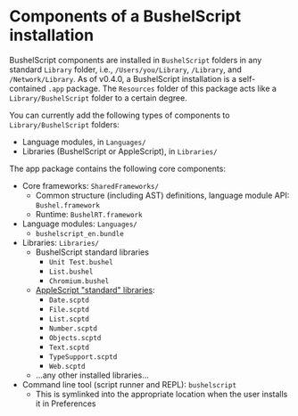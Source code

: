 # Components of a BushelScript installation

BushelScript components are installed in `BushelScript` folders in any standard `Library` folder, i.e., `/Users/you/Library`, `/Library`, and `/Network/Library`. As of v0.4.0, a BushelScript installation is a self-contained `.app` package. The `Resources` folder of this package acts like a `Library/BushelScript` folder to a certain degree.

You can currently add the following types of components to `Library/BushelScript` folders: 
  - Language modules, in `Languages/`
  - Libraries (BushelScript or AppleScript), in `Libraries/`

The app package contains the following core components:
  - Core frameworks: `SharedFrameworks/`
    - Common structure (including AST) definitions, language module API: `Bushel.framework`
    - Runtime: `BushelRT.framework`
  - Language modules: `Languages/`
    - `bushelscript_en.bundle`
  - Libraries: `Libraries/`
    - BushelScript standard libraries
      - `Unit Test.bushel`
      - `List.bushel`
      - `Chromium.bushel`
    - [AppleScript "standard" libraries][AppleScript-stdlib]:
      - `Date.scptd`
      - `File.scptd`
      - `List.scptd`
      - `Number.scptd`
      - `Objects.scptd`
      - `Text.scptd`
      - `TypeSupport.scptd`
      - `Web.scptd`
    - …any other installed libraries…
  - Command line tool (script runner and REPL): `bushelscript`
    - This is symlinked into the appropriate location when the user installs it in Preferences

[AppleScript-stdlib]: https://github.com/BushelScript/applescript-stdlib
